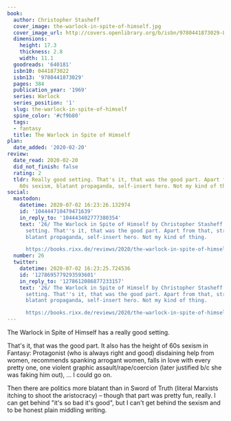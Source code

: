 ```yaml
---
book:
  author: Christopher Stasheff
  cover_image: the-warlock-in-spite-of-himself.jpg
  cover_image_url: http://covers.openlibrary.org/b/isbn/9780441873029-L.jpg
  dimensions:
    height: 17.3
    thickness: 2.8
    width: 11.1
  goodreads: '640181'
  isbn10: 0441873022
  isbn13: '9780441873029'
  pages: 384
  publication_year: '1969'
  series: Warlock
  series_position: '1'
  slug: the-warlock-in-spite-of-himself
  spine_color: '#cf9b80'
  tags:
  - fantasy
  title: The Warlock in Spite of Himself
plan:
  date_added: '2020-02-20'
review:
  date_read: 2020-02-20
  did_not_finish: false
  rating: 2
  tldr: Really good setting. That's it, that was the good part. Apart from that, strong
    60s sexism, blatant propaganda, self-insert hero. Not my kind of thing.
social:
  mastodon:
    datetime: 2020-07-02 16:23:26.132974
    id: '104444710479471639'
    in_reply_to: '104443402777380354'
    text: '26/ The Warlock in Spite of Himself by Christopher Stasheff. Really good
      setting. That''s it, that was the good part. Apart from that, strong 60s sexism,
      blatant propaganda, self-insert hero. Not my kind of thing.

      https://books.rixx.de/reviews/2020/the-warlock-in-spite-of-himself/ #rixxReads'
  number: 26
  twitter:
    datetime: 2020-07-02 16:23:25.724536
    id: '1278695779293593601'
    in_reply_to: '1278612086877233157'
    text: '26/ The Warlock in Spite of Himself by Christopher Stasheff. Really good
      setting. That''s it, that was the good part. Apart from that, strong 60s sexism,
      blatant propaganda, self-insert hero. Not my kind of thing.

      https://books.rixx.de/reviews/2020/the-warlock-in-spite-of-himself/'
---
```


The Warlock in Spite of Himself has a really good setting.

That's it, that was the good part. It also has the height of 60s sexism in Fantasy: Protagonist (who is always right and good) disdaining help from women, recommends spanking arrogant women, falls in love with every pretty one, one violent graphic assault/rape/coercion (later justified b/c she was faking him out), … I could go on.

Then there are politics more blatant than in Sword of Truth (literal Marxists itching to shoot the aristocracy) – though that part was pretty fun, really. I can get behind "it's so bad it's good", but I can't get behind the sexism and to be honest plain middling writing.
